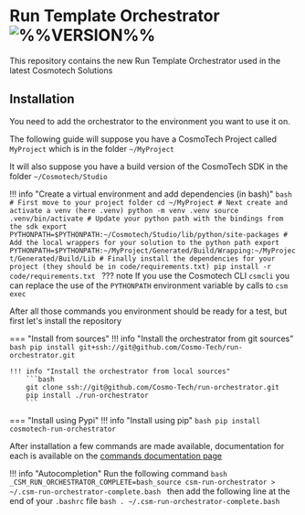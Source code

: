# Run Template Orchestrator ![%%VERSION%%](https://img.shields.io/badge/%%VERSION%%-2e303e?style=for-the-badge)

This repository contains the new Run Template Orchestrator used in the latest Cosmotech Solutions

## Installation

You need to add the orchestrator to the environment you want to use it on.

The following guide will suppose you have a CosmoTech Project called `MyProject` which is in the folder `~/MyProject`

It will also suppose you have a build version of the CosmoTech SDK in the folder `~/Cosmotech/Studio`

!!! info "Create a virtual environment and add dependencies (in bash)"
    ```bash
    # First move to your project folder
    cd ~/MyProject
    # Next create and activate a venv (here .venv)
    python -m venv .venv
    source .venv/bin/activate
    # Update your python path with the bindings from the sdk
    export PYTHONPATH=$PYTHONPATH:~/Cosmotech/Studio/lib/python/site-packages
    # Add the local wrappers for your solution to the python path
    export PYTHONPATH=$PYTHONPATH:~/MyProject/Generated/Build/Wrapping:~/MyProject/Generated/Build/Lib
    # Finally install the dependencies for your project (they should be in code/requirements.txt)
    pip install -r code/requirements.txt
    ``` 
    ??? note
        If you use the Cosmotech CLI `csmcli` you can replace the use of the `PYTHONPATH` environment variable by calls to `csm exec`

After all those commands you environment should be ready for a test, but first let's install the repository

=== "Install from sources"
    !!! info "Install the orchestrator from git sources"
        ```bash
        pip install git+ssh://git@github.com/Cosmo-Tech/run-orchestrator.git
        ```
    
    !!! info "Install the orchestrator from local sources"
        ```bash
        git clone ssh://git@github.com/Cosmo-Tech/run-orchestrator.git
        pip install ./run-orchestrator
        ```

=== "Install using Pypi"
    !!! info "Install using pip"
        ```bash
        pip install cosmotech-run-orchestrator
        ```

After installation a few commands are made available, documentation for each is available on the [commands documentation page](./commands/index.md)

!!! info "Autocompletion"
    Run the following command
    ```bash
    _CSM_RUN_ORCHESTRATOR_COMPLETE=bash_source csm-run-orchestrator > ~/.csm-run-orchestrator-complete.bash
    ```
    then add the following line at the end of your `.bashrc` file
    ```bash
    . ~/.csm-run-orchestrator-complete.bash
    ```
